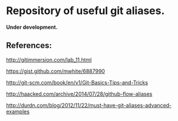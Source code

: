 Repository of useful git aliases.
=================================

__Under development.__

References:
-----------

http://gitimmersion.com/lab_11.html

https://gist.github.com/mwhite/6887990

http://git-scm.com/book/en/v1/Git-Basics-Tips-and-Tricks

http://haacked.com/archive/2014/07/28/github-flow-aliases

http://durdn.com/blog/2012/11/22/must-have-git-aliases-advanced-examples